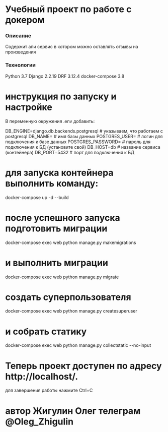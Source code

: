 # Учебный проект по работе с докером
### Описание
Содержит апи сервис в котором можно оставлять отзывы на произведения 
### Технологии
Python 3.7
Django 2.2.19
DRF 3.12.4
docker-compose 3.8

# инструкция по запуску и настройке
В переменную окружения .env добавить:

DB_ENGINE=django.db.backends.postgresql # указываем, что работаем с postgresql
DB_NAME= # имя базы данных
POSTGRES_USER= # логин для подключения к базе данных
POSTGRES_PASSWORD= # пароль для подключения к БД (установите свой)
DB_HOST=db # название сервиса (контейнера)
DB_PORT=5432 # порт для подключения к БД 


# для запуска контейнера выполнить команду:

docker-compose up -d --build

# после успешного запуска подготовить миграции

docker-compose exec web python manage.py makemigrations

# и выполнить миграции

docker-compose exec web python manage.py migrate

# создать суперпользователя 

docker-compose exec web python manage.py createsuperuser

# и собрать статику

docker-compose exec web python manage.py collectstatic --no-input 

# Теперь проект доступен по адресу http://localhost/. 

для завершения работы нажмите Ctrl+C

# автор Жигулин Олег телеграм @Oleg_Zhigulin